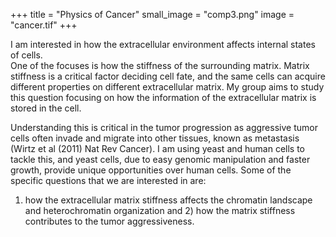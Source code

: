 +++
title = "Physics of Cancer"
small_image = "comp3.png"
image = "cancer.tif"
+++


I am interested in how the extracellular environment affects internal states of cells.  
One of the focuses is how the stiffness of the surrounding matrix.  Matrix stiffness is a
 critical factor deciding cell fate, and the same cells can acquire different properties 
on different extracellular matrix.  My group aims to study this question focusing on how 
the information of the extracellular matrix is stored in the cell.
 
Understanding this is critical in the tumor progression as aggressive tumor 
cells often invade and migrate into other tissues, known as metastasis 
(Wirtz et al (2011) Nat Rev Cancer). I am using yeast and human cells to tackle this, 
and yeast cells, due to easy genomic manipulation and faster growth, provide unique 
opportunities over human cells.  Some of the specific questions that we are interested in are: 
1) how the extracellular matrix stiffness affects the chromatin landscape and heterochromatin 
organization and 2) how the matrix stiffness contributes to the tumor aggressiveness.   
